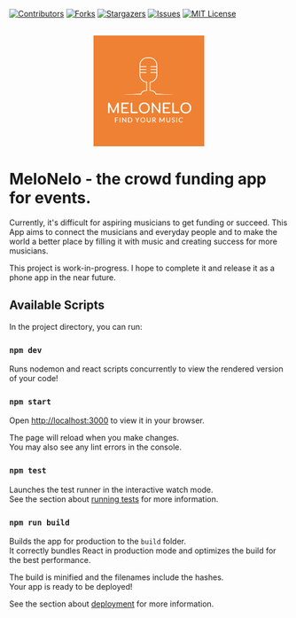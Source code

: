 <a name="readme-top"></a>



[![Contributors][contributors-shield]][contributors-url]
[![Forks][forks-shield]][forks-url]
[![Stargazers][stars-shield]][stars-url]
[![Issues][issues-shield]][issues-url]
[![MIT License][license-shield]][license-url]

<!-- PROJECT LOGO -->
<br />
<div align="center">
  <a href="https://github.com/Takhof/MeloNelo">
    <img src="logo.png" alt="Logo" width="200" height="200">
  </a>
  </div>


# MeloNelo - the crowd funding app for events.

Currently, it's difficult for aspiring musicians to get funding or succeed. This App aims to connect the musicians and everyday people and to make the world a better place by filling it with music and creating success for more musicians.

This project is work-in-progress. I hope to complete it and release it as a phone app in the near future.


## Available Scripts

In the project directory, you can run:

### `npm dev`

Runs nodemon and react scripts concurrently to view the rendered version of your code!

### `npm start`

Open [http://localhost:3000](http://localhost:3000) to view it in your browser.

The page will reload when you make changes.\
You may also see any lint errors in the console.

### `npm test`

Launches the test runner in the interactive watch mode.\
See the section about [running tests](https://facebook.github.io/create-react-app/docs/running-tests) for more information.

### `npm run build`

Builds the app for production to the `build` folder.\
It correctly bundles React in production mode and optimizes the build for the best performance.

The build is minified and the filenames include the hashes.\
Your app is ready to be deployed!

See the section about [deployment](https://facebook.github.io/create-react-app/docs/deployment) for more information.

<!-- MARKDOWN LINKS & IMAGES -->
<!-- https://www.markdownguide.org/basic-syntax/#reference-style-links -->
[contributors-shield]: https://img.shields.io/github/contributors/Takhof/MeloNelo.svg?style=for-the-badge
[contributors-url]: https://github.com/Takhof/MeloNelo/graphs/contributors
[forks-shield]: https://img.shields.io/github/forks/Takhof/MeloNelo.svg?style=for-the-badge
[forks-url]: https://github.com/Takhof/MeloNelo/network/members
[stars-shield]: https://img.shields.io/github/stars/Takhof/MeloNelo.svg?style=for-the-badge
[stars-url]: https://github.com/Takhof/MeloNelo/stargazers
[issues-shield]: https://img.shields.io/github/issues/Takhof/MeloNelo.svg?style=for-the-badge
[issues-url]: https://github.com/Takhof/MeloNelo/issues
[license-shield]: https://img.shields.io/github/license/Takhof/MeloNelo.svg?style=for-the-badge
[license-url]: https://github.com/Takhof/MeloNelo/blob/master/LICENSE.txt

